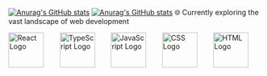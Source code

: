 <!---
Kommentar som ikke vises ;-)
--->

[![Anurag's GitHub stats](https://github-readme-stats.vercel.app/api/top-langs/?username=SamuelKodehode&layout=compact&theme=radical)](https://github.com/anuraghazra/github-readme-stats)
[![Anurag's GitHub stats](https://github-readme-stats.vercel.app/api?username=SamuelKodehode&theme=radical)](https://github.com/anuraghazra/github-readme-stats)
🌐 Currently exploring the vast landscape of web development

[<img src="https://cdn.freebiesupply.com/logos/large/2x/react-1-logo-png-transparent.png" alt="React Logo" width="70" style="max-width: 70px;">](https://reactjs.org/) &nbsp;&nbsp;&nbsp;&nbsp;&nbsp;&nbsp; [<img src="https://encrypted-tbn0.gstatic.com/images?q=tbn:ANd9GcQOFgnZ04TSFLaNN1dJBzBRw7sXvMxZQOjvfA&usqp=CAU" alt="TypeScript Logo" width="70" style="max-width: 70px;">](https://www.typescriptlang.org/) &nbsp;&nbsp;&nbsp;&nbsp;&nbsp;&nbsp; [<img src="https://upload.wikimedia.org/wikipedia/commons/thumb/6/6a/JavaScript-logo.png/768px-JavaScript-logo.png" alt="JavaScript Logo" width="70" style="max-width: 70px;">](https://developer.mozilla.org/en-US/docs/Web/JavaScript) &nbsp;&nbsp;&nbsp;&nbsp;&nbsp;&nbsp; [<img src="https://upload.wikimedia.org/wikipedia/commons/thumb/6/62/CSS3_logo.svg/1024px-CSS3_logo.svg.png" alt="CSS Logo" width="70" style="max-width: 70px;">](https://developer.mozilla.org/en-US/docs/Web/CSS) &nbsp;&nbsp;&nbsp;&nbsp;&nbsp;&nbsp; [<img src="https://upload.wikimedia.org/wikipedia/commons/thumb/6/61/HTML5_logo_and_wordmark.svg/512px-HTML5_logo_and_wordmark.svg.png" alt="HTML Logo" width="70" style="max-width: 70px;">](https://developer.mozilla.org/en-US/docs/Web/HTML)



